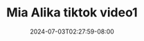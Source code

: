--- 
title: "Mia Alika tiktok video1"
description: "download  video bokep Mia Alika tiktok video1 premium durasi panjang new"
date: 2024-07-03T02:27:59-08:00
file_code: "8f1fjva53qx5"
draft: false
cover: "5rs9lhl17ofos2pl.jpg"
tags: ["Mia", "Alika", "tiktok", "bokep-indo", "bokep-viral", "bokep-ig"]
length: 15
fld_id: "1483123"
foldername: "Alikah"
categories: ["Alikah"]
views: 1
---